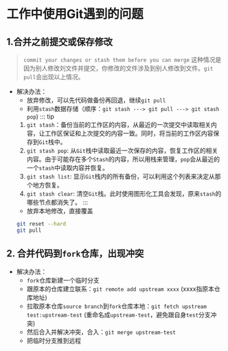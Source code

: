 # 工作中使用Git遇到的问题
## 1.合并之前提交或保存修改
> `commit your changes or stash them before you can merge`
这种情况是因为别人修改刘文件并提交，你修改的文件涉及到别人修改到文件。`git pull`会出现以上情况。

+ 解决办法：
    - 放弃修改，可以先代码做备份再回退，继续`git pull`
    - 利用`stash`数据存储（顺序：`git stash ---> git pull ---> git stash pop`)
    ::: tip
    1. `git stash`：备份当前的工作区的内容，从最近的一次提交中读取相关内容，让工作区保证和上次提交的内容一致。同时，将当前的工作区内容保存到`Git`栈中。
    2. `git stash pop`: 从`Git`栈中读取最近一次保存的内容，恢复工作区的相关内容。由于可能存在多个`Stash`的内容，所以用栈来管理，`pop`会从最近的一个`stash`中读取内容并恢复。
    3. `git stash list`: 显示`Git`栈内的所有备份，可以利用这个列表来决定从那个地方恢复。
    4. `git stash clear`: 清空`Git`栈。此时使用图形化工具会发现，原来`stash`的哪些节点都消失了。
    :::
    - 放弃本地修改，直接覆盖
    ```bash
    git reset --hard
    git pull
    ```

## 2. 合并代码到`fork`仓库，出现冲突
+ 解决办法：
    - `fork`仓库新建一个临时分支
    - 跟原本的仓库建立联系：`git remote add upstream xxxx` (xxxx指原本仓库地址)
    - 拉取原本仓库`source branch`到`fork`仓库本地：`git fetch upstream test:upstream-test` (重命名成`upstream-test`，避免跟自身`test`分支冲突)
    - 然后合入并解决冲突，合入：`git merge upstream-test`
    - 把临时分支推到远程